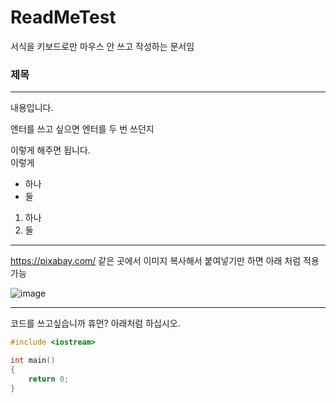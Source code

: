 # ReadMeTest
서식을 키보드로만 마우스 안 쓰고 작성하는 문서임

### 제목
---
내용입니다.

엔터를 쓰고 싶으면 엔터를 두 번 쓰던지

이렇게 해주면 됩니다.<br/>
이렇게<br/>

* 하나
* 둘
1. 하나
2. 둘
---
https://pixabay.com/ 같은 곳에서 이미지 복사해서 붙여넣기만 하면 아래 처럼 적용 가능

![image](https://github.com/ooooojjjjj/ReadMeTest/assets/134263355/52b57e76-d8ad-4036-a09c-5d6a6970342d)

---
코드를 쓰고싶습니까 휴먼? 아래처럼 하십시오.<br/>
```cpp
#include <iostream>

int main()
{
    return 0;
}
```
